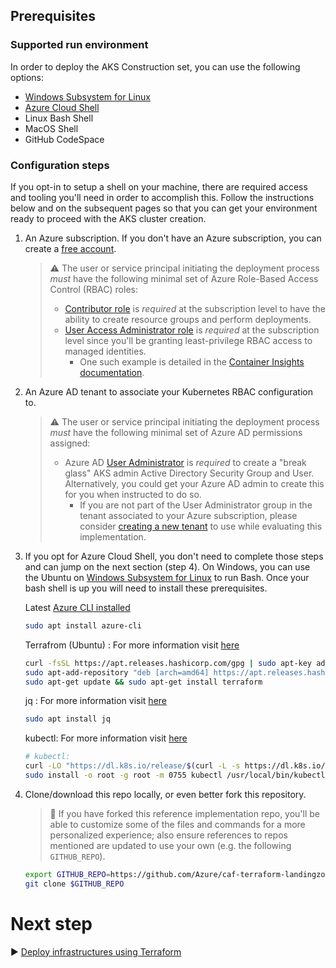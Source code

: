 ## Prerequisites

### Supported run environment

In order to deploy the AKS Construction set, you can use the following options:

- [Windows Subsystem for Linux](https://docs.microsoft.com/windows/wsl/about#what-is-wsl-2)
- [Azure Cloud Shell](https://shell.azure.com)
- Linux Bash Shell
- MacOS Shell
- GitHub CodeSpace

### Configuration steps

If you opt-in to setup a shell on your machine, there are required access and tooling you'll need in order to accomplish this. Follow the instructions below and on the subsequent pages so that you can get your environment ready to proceed with the AKS cluster creation.

1. An Azure subscription. If you don't have an Azure subscription, you can create a [free account](https://azure.microsoft.com/free).

   > :warning: The user or service principal initiating the deployment process _must_ have the following minimal set of Azure Role-Based Access Control (RBAC) roles:
   >
   > * [Contributor role](https://docs.microsoft.com/azure/role-based-access-control/built-in-roles#contributor) is _required_ at the subscription level to have the ability to create resource groups and perform deployments.
   > * [User Access Administrator role](https://docs.microsoft.com/azure/role-based-access-control/built-in-roles#user-access-administrator) is _required_ at the subscription level since you'll be granting least-privilege RBAC access to managed identities.
   >   * One such example is detailed in the [Container Insights documentation](https://docs.microsoft.com/azure/azure-monitor/insights/container-insights-troubleshoot#authorization-error-during-onboarding-or-update-operation).

2. An Azure AD tenant to associate your Kubernetes RBAC configuration to.

   > :warning: The user or service principal initiating the deployment process _must_ have the following minimal set of Azure AD permissions assigned:
   >
   > * Azure AD [User Administrator](https://docs.microsoft.com/azure/active-directory/users-groups-roles/directory-assign-admin-roles#user-administrator-permissions) is _required_ to create a "break glass" AKS admin Active Directory Security Group and User. Alternatively, you could get your Azure AD admin to create this for you when instructed to do so.
   >   * If you are not part of the User Administrator group in the tenant associated to your Azure subscription, please consider [creating a new tenant](https://docs.microsoft.com/azure/active-directory/fundamentals/active-directory-access-create-new-tenant#create-a-new-tenant-for-your-organization) to use while evaluating this implementation.

3. If you opt for Azure Cloud Shell, you don't need to complete those steps and can jump on the next section (step 4).  On Windows, you can use the Ubuntu on [Windows Subsystem for Linux](https://docs.microsoft.com/windows/wsl/about#what-is-wsl-2) to run Bash. Once your bash shell is up you will need to install these prerequisites.

   Latest [Azure CLI installed](https://docs.microsoft.com/cli/azure/install-azure-cli?view=azure-cli-latest)

   ```bash
   sudo apt install azure-cli
   ```

   Terrafrom (Ubuntu) : For more information visit [here](https://learn.hashicorp.com/tutorials/terraform/install-cli)

   ```bash
   curl -fsSL https://apt.releases.hashicorp.com/gpg | sudo apt-key add -
   sudo apt-add-repository "deb [arch=amd64] https://apt.releases.hashicorp.com $(lsb_release -cs) main"
   sudo apt-get update && sudo apt-get install terraform
   ```

   jq : For more information visit [here](https://stedolan.github.io/jq/download/)

   ```bash
   sudo apt install jq
   ```

   kubectl: For more information visit [here](https://kubernetes.io/docs/tasks/tools/install-kubectl/)

   ```bash
   # kubectl:
   curl -LO "https://dl.k8s.io/release/$(curl -L -s https://dl.k8s.io/release/stable.txt)/bin/linux/amd64/kubectl"
   sudo install -o root -g root -m 0755 kubectl /usr/local/bin/kubectl
   ```

4. Clone/download this repo locally, or even better fork this repository.

   > :twisted_rightwards_arrows: If you have forked this reference implementation repo, you'll be able to customize some of the files and commands for a more personalized experience; also ensure references to repos mentioned are updated to use your own (e.g. the following `GITHUB_REPO`).

   ```bash
   export GITHUB_REPO=https://github.com/Azure/caf-terraform-landingzones-starter.git
   git clone $GITHUB_REPO
   ```


# Next step

:arrow_forward: [Deploy infrastructures using Terraform](docs/terraform.md)
